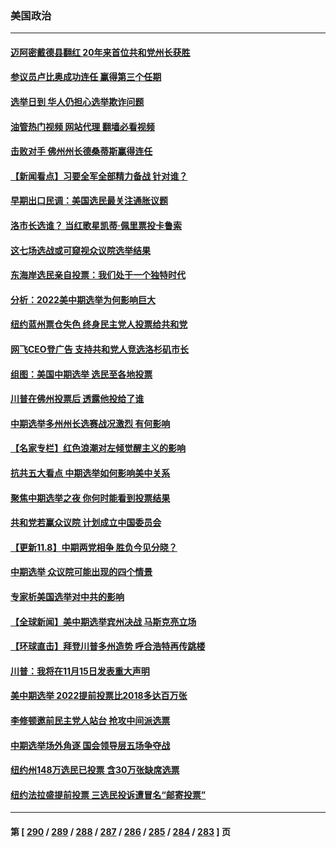 ### 美国政治
---
#### [迈阿密戴德县翻红 20年来首位共和党州长获胜](../../pages/ncid1078159/n13862228.md?11091245) 
#### [参议员卢比奥成功连任 赢得第三个任期](../../pages/ncid1078159/n13862194.md?11091245) 
#### [选举日到 华人仍担心选举欺诈问题](../../pages/ncid1078159/n13862237.md?11091245) 
#### [油管热门视频 网站代理 翻墙必看视频](http://150.230.27.170:81/youtube.html?11091245)
#### [击败对手 佛州州长德桑蒂斯赢得连任](../../pages/ncid1078159/n13862173.md?11091245) 
#### [【新闻看点】习要全军全部精力备战 针对谁？](../../pages/ncid1078159/n13862090.md?11091245) 
#### [早期出口民调：美国选民最关注通胀议题](../../pages/ncid1078159/n13862151.md?11091245) 
#### [洛市长选谁？ 当红歌星凯蒂‧佩里票投卡鲁索](../../pages/ncid1078159/n13862137.md?11091245) 
#### [这七场选战或可窥视众议院选举结果](../../pages/ncid1078159/n13861977.md?11091245) 
#### [东海岸选民亲自投票：我们处于一个独特时代](../../pages/ncid1078159/n13862118.md?11091245) 
#### [分析：2022美中期选举为何影响巨大](../../pages/ncid1078159/n13862069.md?11091245) 
#### [纽约蓝州票仓失色 终身民主党人投票给共和党](../../pages/ncid1078159/n13862054.md?11091245) 
#### [网飞CEO登广告 支持共和党人竞选洛杉矶市长](../../pages/ncid1078159/n13862061.md?11091245) 
#### [组图：美国中期选举 选民至各地投票](../../pages/ncid1078159/n13861807.md?11091245) 
#### [川普在佛州投票后 透露他投给了谁](../../pages/ncid1078159/n13862057.md?11091245) 
#### [中期选举多州州长选赛战况激烈 有何影响](../../pages/ncid1078159/n13861818.md?11091245) 
#### [【名家专栏】红色浪潮对左倾觉醒主义的影响](../../pages/ncid1078159/n13861886.md?11091245) 
#### [抗共五大看点 中期选举如何影响美中关系](../../pages/ncid1078159/n13861988.md?11091245) 
#### [聚焦中期选举之夜 你何时能看到投票结果](../../pages/ncid1078159/n13861942.md?11091245) 
#### [共和党若赢众议院 计划成立中国委员会](../../pages/ncid1078159/n13861979.md?11091245) 
#### [【更新11.8】中期两党相争 胜负今见分晓？](../../pages/ncid1078159/n13861377.md?11091245) 
#### [中期选举 众议院可能出现的四个情景](../../pages/ncid1078159/n13861921.md?11091245) 
#### [专家析美国选举对中共的影响](../../pages/ncid1078159/n13861883.md?11091245) 
#### [【全球新闻】美中期选举宾州决战 马斯克亮立场](../../pages/ncid1078159/n13861358.md?11091245) 
#### [【环球直击】拜登川普多州造势 呼合浩特再传跳楼](../../pages/ncid1078159/n13861367.md?11091245) 
#### [川普：我将在11月15日发表重大声明](../../pages/ncid1078159/n13861691.md?11091245) 
#### [美中期选举 2022提前投票比2018多达百万张](../../pages/ncid1078159/n13861564.md?11091245) 
#### [李修顿邀前民主党人站台 抢攻中间派选票](../../pages/ncid1078159/n13861613.md?11091245) 
#### [中期选举场外角逐 国会领导层五场争夺战](../../pages/ncid1078159/n13861414.md?11091245) 
#### [纽约州148万选民已投票 含30万张缺席选票](../../pages/ncid1078159/n13861559.md?11091245) 
#### [纽约法拉盛提前投票 三选民投诉遭冒名“邮寄投票”](../../pages/ncid1078159/n13861568.md?11091245) 

---
#### 第 [ [290](./290.md?11091245) / [289](./289.md?11091245) / [288](./288.md?11091245) / [287](./287.md?11091245) / [286](./286.md?11091245) / [285](./285.md?11091245) / [284](./284.md?11091245) / [283](./283.md?11091245) ] 页

